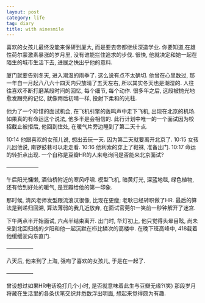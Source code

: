 ```yaml
---
layout: post
category: life
tag: diary
title: with ainesmile
---
```



喜欢的女孩儿最终没能来保研到厦大, 而是要去帝都继续深造学业.
你要知道,在雄性荷尔蒙激素暴涨的岁月里, 没有谁能拦住追求的步伐.
很快, 他就决定和她一起在陌生的城市生活下去, 进展之快出乎他的意料.



厦门就要告别冬天, 进入潮湿的雨季了.
这么说有点不太确切.
他曾在心里数过, 那一年自一月起八八六十四天内只放晴了五天左右, 所以其实冬天也是潮湿的.
人往往喜欢不断打磨某段时间的回忆, 每个细节, 每个动作.
很多年之后, 这段被抛光地愈发蹭亮的记忆, 就像雨后初晴一样, 投射下柔和的光柱.

他为了一个珍惜的面试机会, 在飞机引擎的轰鸣声中走下飞机, 出现在北京的机场.
如果真的有命运这个说法, 他多半是会相信的.
此行计划中唯一的一个面试因为校招截止被拒后, 他回到住处, 在暖气片旁边睡到了第二天十点.

10:14 他跟喜欢的女孩儿说, 想出去玩一天. 因为第二天就要离开北京了.
10:15 女孩儿回他说, 南锣鼓巷可以走走看.
10:16 他利索的穿上了鞋袜, 准备出门.
10:17 命运的转折点出现. 一个自称是豆瓣HR的人来电询问是否能来北京面试?

——————

午后阳光慵懒, 酒仙桥附近的寒风呼啸.
模型飞机, 暗黄灯光, 深蓝地毯, 绿色植物, 还有恰到好处的暖气, 是豆瓣给他的第一印象.

那时候, 清风老师发型跟流浪汉很像, 比现在更瘦; 老耿已经转职做了HR.
最后的算法是到递归回溯, 算法薄弱的我几近放弃, 在面试官莞尔一笑前一秒钟解开了迷宫.

下午两点半开始面试, 六点半结束离开.
出门时, 华灯初上, 他只觉得头晕目眩, 尚未来到北回归线的夕阳和他一起沉默在栉比鳞次的高楼中.
在晚下班高峰中, 418载着他缓缓驶向东直门.

—————

八天后, 他来到了上海, 强吻了喜欢的女孩儿, 于是在一起了.

—————

曾设想过如果HR电话晚打几个小时, 是否就意味着此生与豆瓣无缘?(笑)
那段岁月将藏在生活里的各条伏笔交织并悉数浮出明面, 想起来觉得颇为有趣.
